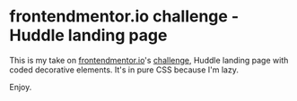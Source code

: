# frontendmentor.io challenge - Huddle landing page

This is my take on [frontendmentor.io](http://frontendmentor.io)'s [challenge](https://www.frontendmentor.io/challenges/huddle-landing-page-596348), Huddle landing page with coded decorative elements.
It's in pure CSS because I'm lazy.

Enjoy.

